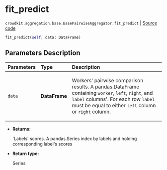 # fit_predict
`crowdkit.aggregation.base.BasePairwiseAggregator.fit_predict` | [Source code](https://github.com/Toloka/crowd-kit/blob/v1.0.0/crowdkit/aggregation/base.py#L91)

```python
fit_predict(self, data: DataFrame)
```

## Parameters Description

| Parameters | Type | Description |
| :----------| :----| :-----------|
`data`|**DataFrame**|<p>Workers&#x27; pairwise comparison results. A pandas.DataFrame containing `worker`, `left`, `right`, and `label` columns&#x27;. For each row `label` must be equal to either `left` column or `right` column.</p>

* **Returns:**

  'Labels' scores.
A pandas.Series index by labels and holding corresponding label's scores

* **Return type:**

  Series
